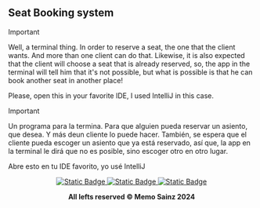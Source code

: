 ## Seat Booking system

> [!IMPORTANT]
> Well, a terminal thing. In order to reserve a seat, the one that the client wants. And more than one client can do that.
> Likewise, it is also expected that the client will choose a seat that is already reserved, so, the app in the terminal will tell him that it's not possible, but what is possible is that he can book another seat in another place!
>
> Please, open this in your favorite IDE, I used IntelliJ in this case.

> [!IMPORTANT]
> Un programa para la termina. Para que alguien pueda reservar un asiento, que desea. Y más deun cliente lo puede hacer.
> También, se espera que el cliente pueda escoger un asiento que ya está reservado, así que, la app en la terminal le dirá que no es posible, sino escoger otro en otro lugar.
>
> Abre esto en tu IDE favorito, yo usé IntelliJ

<div align="center"> 
<a target="_blank" href="https://github.com/MemoSainz/Portfolio">
<img alt="Static Badge" src="https://img.shields.io/badge/Portfolio-blue?style=for-the-badge&logo=googlechrome&logoColor=%23f8f8ff&logoSize=auto&label=Memo%27s&labelColor=%23304674&color=%2382C2FF">
</a>
<a target="_blank" href="https://www.youtube.com/@tioalex-px">
<img alt="Static Badge" src="https://img.shields.io/badge/Tech%20Cult-blue?style=for-the-badge&logo=youtube&logoColor=%23f8f8ff&logoSize=30&label=Memo's&labelColor=%23ec8f16&color=%2300a86b">
</a>
<a target="_blank" href="https://github.com/MemoSainz/">
<img alt="Static Badge" src="https://img.shields.io/badge/GitHub-blue?style=for-the-badge&logo=github&logoColor=%23f8f8ff&logoSize=30&label=Memo's&labelColor=slateblue&color=gray">
</a>

<br>


<b> All lefts reserved 	&#169; Memo Sainz 2024 </b>
</div>
